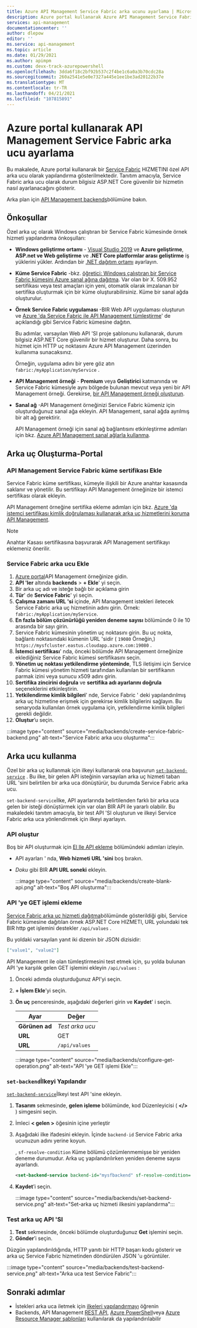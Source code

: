 ```yaml
---
title: Azure API Management Service Fabric arka ucunu ayarlama | Microsoft Docs
description: Azure portal kullanarak Azure API Management Service Fabric hizmet arka ucu oluşturma
services: api-management
documentationcenter: ''
author: dlepow
editor: ''
ms.service: api-management
ms.topic: article
ms.date: 01/29/2021
ms.author: apimpm
ms.custom: devx-track-azurepowershell
ms.openlocfilehash: 3dda6f18c2bf92b537c2f4be1c6a0a3b70cdc28a
ms.sourcegitcommit: 260a2541e5e0e7327a445e1ee1be3ad20122b37e
ms.translationtype: MT
ms.contentlocale: tr-TR
ms.lasthandoff: 04/21/2021
ms.locfileid: "107815891"
---
```

# <a name="set-up-a-service-fabric-backend-in-api-management-using-the-azure-portal"></a>Azure portal kullanarak API Management Service Fabric arka ucu ayarlama

Bu makalede, Azure portal kullanarak bir [Service Fabric](../service-fabric/service-fabric-api-management-overview.md) HIZMETINI özel API arka ucu olarak yapılandırma gösterilmektedir. Tanıtım amacıyla, Service Fabric arka ucu olarak durum bilgisiz ASP.NET Core güvenilir bir hizmetin nasıl ayarlanacağını gösterir.

Arka plan için [API Management backends](backends.md)bölümüne bakın.

## <a name="prerequisites"></a>Önkoşullar

Özel arka uç olarak Windows çalıştıran bir Service Fabric kümesinde örnek hizmeti yapılandırma önkoşulları:

* **Windows geliştirme ortamı** - [Visual Studio 2019](https://www.visualstudio.com) ve **Azure geliştirme**, **ASP.net ve Web geliştirme** ve **.NET Core platformlar arası geliştirme** iş yüklerini yükler. Ardından bir [.NET dağıtım ortamı](../service-fabric/service-fabric-get-started.md) ayarlayın.

* **Küme Service Fabric** -bkz. [öğretici: Windows çalıştıran bir Service Fabric kümesini Azure sanal ağına dağıtma](../service-fabric/service-fabric-tutorial-create-vnet-and-windows-cluster.md). Var olan bir X. 509.952 sertifikası veya test amaçları için yeni, otomatik olarak imzalanan bir sertifika oluşturmak için bir küme oluşturabilirsiniz. Küme bir sanal ağda oluşturulur.

* **Örnek Service Fabric uygulaması** -BIR Web API uygulaması oluşturun ve [Azure 'da Service Fabric ile API Management tümleştirme](../service-fabric/service-fabric-tutorial-deploy-api-management.md)' de açıklandığı gibi Service Fabric kümesine dağıtın.

    Bu adımlar, varsayılan Web API 'SI proje şablonunu kullanarak, durum bilgisiz ASP.NET Core güvenilir bir hizmet oluşturur. Daha sonra, bu hizmet için HTTP uç noktasını Azure API Management üzerinden kullanıma sunacaksınız.

    Örneğin, uygulama adını bir yere göz atın `fabric:/myApplication/myService` . 

* **API Management örneği** - **Premium** veya  **Geliştirici** katmanında ve Service Fabric kümesiyle aynı bölgede bulunan mevcut veya yeni bir API Management örneği. Gerekirse, [bir API Management örneği oluşturun](get-started-create-service-instance.md).

* **Sanal ağ** -API Management örneğinizi Service Fabric kümeniz için oluşturduğunuz sanal ağa ekleyin. API Management, sanal ağda ayrılmış bir alt ağ gerektirir.

  API Management örneği için sanal ağ bağlantısını etkinleştirme adımları için bkz. [Azure API Management sanal ağlarla kullanma](api-management-using-with-vnet.md).

## <a name="create-backend---portal"></a>Arka uç Oluşturma-Portal

### <a name="add-service-fabric-cluster-certificate-to-api-management"></a>API Management Service Fabric küme sertifikası Ekle

Service Fabric küme sertifikası, kümeyle ilişkili bir Azure anahtar kasasında saklanır ve yönetilir. Bu sertifikayı API Management örneğinize bir istemci sertifikası olarak ekleyin.

API Management örneğine sertifika ekleme adımları için bkz. [Azure 'da istemci sertifikası kimlik doğrulaması kullanarak arka uç hizmetlerini koruma API Management](api-management-howto-mutual-certificates.md). 

> [!NOTE]   
> Anahtar Kasası sertifikasına başvurarak API Management sertifikayı eklemeniz önerilir. 

### <a name="add-service-fabric-backend"></a>Service Fabric arka ucu Ekle

1. [Azure portal](https://portal.azure.com)API Management örneğinize gidin.
1. **API 'ler** altında **backends**  >  **+ Ekle**' yi seçin.
1. Bir arka uç adı ve isteğe bağlı bir açıklama girin
1. **Tür**' de **Service Fabric**' yi seçin.
1. **Çalışma zamanı URL 'si** içinde, API Management istekleri iletecek Service Fabric arka uç hizmetinin adını girin. Örnek: `fabric:/myApplication/myService`. 
1. **En fazla bölüm çözünürlüğü yeniden deneme sayısı** bölümünde 0 ile 10 arasında bir sayı girin.
1. Service Fabric kümesinin yönetim uç noktasını girin. Bu uç nokta, bağlantı noktasındaki kümenin URL 'sidir ( `19080` Örneğin,) `https://mysfcluster.eastus.cloudapp.azure.com:19080` .
1. **İstemci sertifikası**' nda, önceki bölümde API Management örneğinize eklediğiniz Service Fabric kümesi sertifikasını seçin.
1. **Yönetim uç noktası yetkilendirme yönteminde**, TLS iletişimi için Service Fabric kümesi yönetim hizmeti tarafından kullanılan bir sertifikanın parmak izini veya sunucu x509 adını girin.
1. **Sertifika zincirini doğrula** ve **sertifika adı ayarlarını doğrula** seçeneklerini etkinleştirin.
1. **Yetkilendirme kimlik bilgileri**' nde, Service Fabric ' deki yapılandırılmış arka uç hizmetine erişmek için gerekirse kimlik bilgilerini sağlayın. Bu senaryoda kullanılan örnek uygulama için, yetkilendirme kimlik bilgileri gerekli değildir.
1. **Oluştur**’u seçin.

:::image type="content" source="media/backends/create-service-fabric-backend.png" alt-text="Service Fabric arka ucu oluşturma":::

## <a name="use-the-backend"></a>Arka ucu kullanma

Özel bir arka uç kullanmak için ilkeyi kullanarak ona başvurun [`set-backend-service`](api-management-transformation-policies.md#SetBackendService) . Bu ilke, bir gelen API isteğinin varsayılan arka uç hizmeti taban URL 'sini belirtilen bir arka uca dönüştürür, bu durumda Service Fabric arka ucu. 

`set-backend-service`İlke, API ayarlarında belirtilenden farklı bir arka uca gelen bir isteği dönüştürmek için var olan BIR API ile yararlı olabilir. Bu makaledeki tanıtım amacıyla, bir test API 'SI oluşturun ve ilkeyi Service Fabric arka uca yönlendirmek için ilkeyi ayarlayın. 

### <a name="create-api"></a>API oluştur

Boş bir API oluşturmak için [El Ile API ekleme](add-api-manually.md) bölümündeki adımları izleyin.

* API ayarları ' nda, **Web hizmeti URL 'sini** boş bırakın.
* *Doku* gibi BIR **API URL soneki** ekleyin.

  :::image type="content" source="media/backends/create-blank-api.png" alt-text="Boş API oluşturma":::

### <a name="add-get-operation-to-the-api"></a>API 'ye GET işlemi ekleme

[Service Fabric arka uç hizmeti dağıtma](../service-fabric/service-fabric-tutorial-deploy-api-management.md#deploy-a-service-fabric-back-end-service)bölümünde gösterildiği gibi, Service Fabric kümesine dağıtılan örnek ASP.NET Core HIZMETI, URL yolundaki tek BIR http get işlemini destekler `/api/values` .

Bu yoldaki varsayılan yanıt iki dizenin bir JSON dizisidir:

```json
["value1", "value2"]
```

API Management ile olan tümleştirmesini test etmek için, şu yolda bulunan API 'ye karşılık gelen GET işlemini ekleyin `/api/values` :

1. Önceki adımda oluşturduğunuz API’yi seçin.
1. **+ İşlem Ekle**’yi seçin.
1. **Ön uç** penceresinde, aşağıdaki değerleri girin ve **Kaydet**' i seçin.

     | Ayar             | Değer                             | 
    |---------------------|-----------------------------------|
    | **Görünen ad**    | *Test arka ucu*                       |  
    | **URL** | GET                               | 
    | **URL**             | `/api/values`                           | 
    
    :::image type="content" source="media/backends/configure-get-operation.png" alt-text="API 'ye GET işlemi Ekle":::

### <a name="configure-set-backend-policy"></a>`set-backend`İlkeyi Yapılandır

[`set-backend-service`](api-management-transformation-policies.md#SetBackendService)İlkeyi test API 'sine ekleyin.

1. **Tasarım** sekmesinde, **gelen işleme** bölümünde, kod Düzenleyicisi ( **</>** ) simgesini seçin. 
1. İmleci **&lt; gelen &gt;** öğesinin içine yerleştir
1. Aşağıdaki ilke ifadesini ekleyin. İçinde `backend-id` Service Fabric arka ucunuzun adını yerine koyun.

   , `sf-resolve-condition` Küme bölümü çözümlenmemişse bir yeniden deneme durumudur. Arka uç yapılandırılırken yeniden deneme sayısı ayarlandı.

    ```xml
    <set-backend-service backend-id="mysfbackend" sf-resolve-condition="@(context.LastError?.Reason == "BackendConnectionFailure")"  />
    ```
1. **Kaydet**’i seçin.

    :::image type="content" source="media/backends/set-backend-service.png" alt-text="Set-arka uç hizmeti ilkesini yapılandırma":::

### <a name="test-backend-api"></a>Test arka uç API 'SI

1. **Test** sekmesinde, önceki bölümde oluşturduğunuz **Get** işlemini seçin.
1. **Gönder**’i seçin.

Düzgün yapılandırıldığında, HTTP yanıtı bir HTTP başarı kodu gösterir ve arka uç Service Fabric hizmetinden döndürülen JSON 'u görüntüler.

:::image type="content" source="media/backends/test-backend-service.png" alt-text="Arka uca test Service Fabric":::

## <a name="next-steps"></a>Sonraki adımlar

* İstekleri arka uca iletmek için [ilkeleri yapılandırmayı](api-management-advanced-policies.md) öğrenin
* Backends, API Management [REST API](/rest/api/apimanagement/2020-06-01-preview/backend), [Azure PowerShell](/powershell/module/az.apimanagement/new-azapimanagementbackend)veya [Azure Resource Manager şablonları](../service-fabric/service-fabric-tutorial-deploy-api-management.md) kullanılarak da yapılandırılabilir

